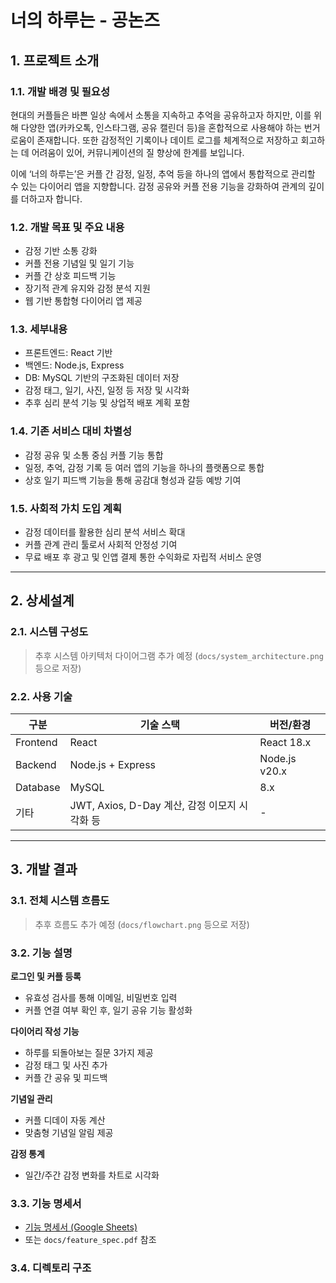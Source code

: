 # 너의 하루는 - 공논즈

## 1. 프로젝트 소개

### 1.1. 개발 배경 및 필요성
현대의 커플들은 바쁜 일상 속에서 소통을 지속하고 추억을 공유하고자 하지만, 이를 위해 다양한 앱(카카오톡, 인스타그램, 공유 캘린더 등)을 혼합적으로 사용해야 하는 번거로움이 존재합니다. 또한 감정적인 기록이나 데이트 로그를 체계적으로 저장하고 회고하는 데 어려움이 있어, 커뮤니케이션의 질 향상에 한계를 보입니다.

이에 ‘너의 하루는’은 커플 간 감정, 일정, 추억 등을 하나의 앱에서 통합적으로 관리할 수 있는 다이어리 앱을 지향합니다. 감정 공유와 커플 전용 기능을 강화하여 관계의 깊이를 더하고자 합니다.

### 1.2. 개발 목표 및 주요 내용
- 감정 기반 소통 강화
- 커플 전용 기념일 및 일기 기능
- 커플 간 상호 피드백 기능
- 장기적 관계 유지와 감정 분석 지원
- 웹 기반 통합형 다이어리 앱 제공

### 1.3. 세부내용
- 프론트엔드: React 기반
- 백엔드: Node.js, Express
- DB: MySQL 기반의 구조화된 데이터 저장
- 감정 태그, 일기, 사진, 일정 등 저장 및 시각화
- 추후 심리 분석 기능 및 상업적 배포 계획 포함

### 1.4. 기존 서비스 대비 차별성
- 감정 공유 및 소통 중심 커플 기능 통합
- 일정, 추억, 감정 기록 등 여러 앱의 기능을 하나의 플랫폼으로 통합
- 상호 일기 피드백 기능을 통해 공감대 형성과 갈등 예방 기여

### 1.5. 사회적 가치 도입 계획
- 감정 데이터를 활용한 심리 분석 서비스 확대
- 커플 관계 관리 툴로서 사회적 안정성 기여
- 무료 배포 후 광고 및 인앱 결제 통한 수익화로 자립적 서비스 운영

---

## 2. 상세설계

### 2.1. 시스템 구성도
> 추후 시스템 아키텍처 다이어그램 추가 예정 (`docs/system_architecture.png` 등으로 저장)

### 2.2. 사용 기술

| 구분       | 기술 스택            | 버전/환경         |
|------------|----------------------|-------------------|
| Frontend   | React                | React 18.x        |
| Backend    | Node.js + Express    | Node.js v20.x     |
| Database   | MySQL                | 8.x               |
| 기타       | JWT, Axios, D-Day 계산, 감정 이모지 시각화 등 | -             |

---

## 3. 개발 결과

### 3.1. 전체 시스템 흐름도
> 추후 흐름도 추가 예정 (`docs/flowchart.png` 등으로 저장)

### 3.2. 기능 설명

**로그인 및 커플 등록**
- 유효성 검사를 통해 이메일, 비밀번호 입력
- 커플 연결 여부 확인 후, 일기 공유 기능 활성화

**다이어리 작성 기능**
- 하루를 되돌아보는 질문 3가지 제공
- 감정 태그 및 사진 추가
- 커플 간 공유 및 피드백

**기념일 관리**
- 커플 디데이 자동 계산
- 맞춤형 기념일 알림 제공

**감정 통계**
- 일간/주간 감정 변화를 차트로 시각화

### 3.3. 기능 명세서
- [기능 명세서 (Google Sheets)](https://docs.google.com/spreadsheets/d/기능명세링크)
- 또는 `docs/feature_spec.pdf` 참조

### 3.4. 디렉토리 구조


